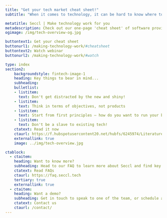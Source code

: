 ```yaml
---
title: "Get your tech market cheat sheet!"
subtitle: "When it comes to technology, it can be hard to know where to start, or who to go to for what. That's where our 'provider cheat sheet' and 'Rethinking technology' webinar could help. Take a look for yourself!"

metatitle: Seccl | Make technology work for you
metadescription: Check out our one-page 'cheat sheet' of software providers that could help your business...
ogimage: /img/tech-overview-og.jpg

buttontext1: Get your cheat sheet
buttonurl1: /making-technology-work/#cheatsheet
buttontext2: Watch webinar
buttonurl2: /making-technology-work/#watch

type: index
section2:
    backgroundstyle: fintech-image-1
    heading: Key things to bear in mind...
    subheading:
    bulletlist:
    - listitem:
      text: Don't get distracted by the new and shiny!
    - listitem:
      text: Think in terms of objectives, not products
    - listitem:
      text: Start from first principles – how do you want to run your business?
    - listitem:
      text: Don't be a slave to existing tech!
    ctatext: Read it now
    ctaurl: https://f.hubspotusercontent20.net/hubfs/6245974/Literature/Seccl%20tech%20market%20overview.pdf
    externallink: true
    image: ../img/tech-overview.jpg

ctablock:
  - ctaitem:
    heading: Want to know more?
    subheading: Head to our FAQ to learn more about Seccl and find key due diligence info
    ctatext: Read FAQs
    ctaurl: https://faq.seccl.tech
    tertiary: true
    externallink: true
  - ctaitem:
    heading: Want a demo?
    subheading: Get in touch to speak to one of the team, or schedule a demo
    ctatext: Contact us
    ctaurl: /contact/
---
```

